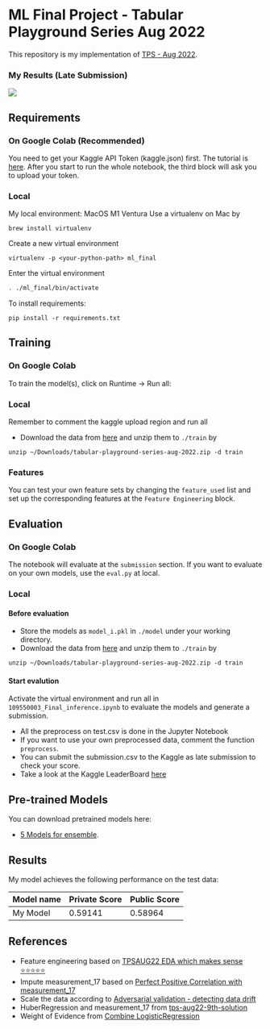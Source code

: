 # ML Final Project - Tabular Playground Series Aug 2022

This repository is my implementation of [TPS - Aug 2022](https://www.kaggle.com/competitions/tabular-playground-series-aug-2022/overview). 

### My Results (Late Submission)
![](https://i.imgur.com/IrSKuig.png)
## Requirements

### On Google Colab (Recommended)

You need to get your Kaggle API Token (kaggle.json) first. The tutorial is [here](https://www.kaggle.com/general/74235).
After you start to run the whole notebook, the third block will ask you to upload your token.

### Local 
My local environment: MacOS M1 Ventura
Use a virtualenv on Mac by
```
brew install virtualenv
```
Create a new virtual environment
```
virtualenv -p <your-python-path> ml_final
```
Enter the virtual environment
```sh
. ./ml_final/bin/activate
```
To install requirements:
```
pip install -r requirements.txt
```

## Training

### On Google Colab
To train the model(s), click on Runtime -> Run all:


### Local 
Remember to comment the kaggle upload region and run all
- Download the data from [here](https://www.kaggle.com/competitions/tabular-playground-series-aug-2022/data) and unzip them to `./train` by
```
unzip ~/Downloads/tabular-playground-series-aug-2022.zip -d train
```

### Features

You can test your own feature sets by changing the `feature_used` list and set up the corresponding features at the `Feature Engineering` block.

## Evaluation

### On Google Colab

The notebook will evaluate at the `submission` section. If you want to evaluate on your own models, use the `eval.py` at local.

### Local

#### Before evaluation
- Store the models as `model_i.pkl` in `./model` under your working directory. 
- Download the data from [here](https://www.kaggle.com/competitions/tabular-playground-series-aug-2022/data) and unzip them to `./train` by
```
unzip ~/Downloads/tabular-playground-series-aug-2022.zip -d train
```

#### Start evalution
Activate the virtual environment and run all in `109550003_Final_inference.ipynb` to evaluate the models and generate a submission.


- All the preprocess on test.csv is done in the Jupyter Notebook
- If you want to use your own preprocessed data, comment the function `preprocess`. 
- You can submit the submission.csv to the Kaggle as late submission to check your score.
- Take a look at the Kaggle LeaderBoard [here](https://www.kaggle.com/competitions/tabular-playground-series-aug-2022/leaderboard)

## Pre-trained Models

You can download pretrained models here:

- [5 Models for ensemble](https://drive.google.com/drive/folders/11daP6XIH65Hw24mCHLO25GiEf7y93gWQ?usp=sharing). 

## Results

My model achieves the following performance on the test data:

| Model name         | Private Score   | Public Score   |
| ------------------ |---------------- | -------------- |
| My Model           |     0.59141     |      0.58964   |


## References
- Feature engineering based on [TPSAUG22 EDA which makes sense ⭐️⭐️⭐️⭐️⭐️](https://www.kaggle.com/code/ambrosm/tpsaug22-eda-which-makes-sense#The-float-columns)
- Impute measurement_17 based on [Perfect Positive Correlation with measurement_17](https://www.kaggle.com/competitions/tabular-playground-series-aug-2022/discussion/343939)
- Scale the data according to [Adversarial validation - detecting data drift](https://www.kaggle.com/code/nnjjpp/adversarial-validation-detecting-data-drift)
- HuberRegression and measurement_17 from [tps-aug22-9th-solution](https://www.kaggle.com/code/takanashihumbert/tps-aug22-9th-solution/notebook)
- Weight of Evidence from [Combine LogisticRegression](https://www.kaggle.com/code/argyrisanastopoulos/private-score-0-59144-combine-logisticregression)
